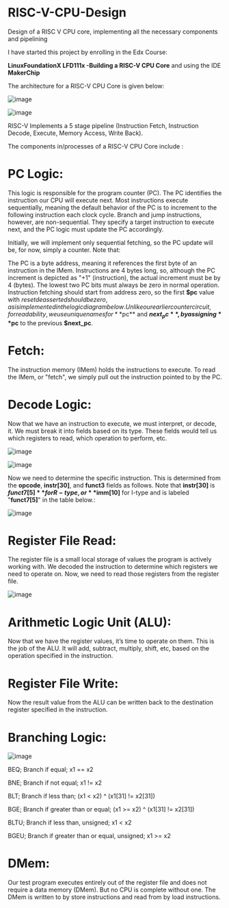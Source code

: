 # RISC-V-CPU-Design
Design of a RISC V CPU core, implementing all the necessary components and pipelining

I have started this project by enrolling in the Edx Course:

**LinuxFoundationX LFD111x -Building a RISC-V CPU Core**
and using the IDE **MakerChip**

The architecture for a RISC-V CPU Core is given below: 


![image](https://github.com/user-attachments/assets/1148e09d-a298-44b4-8dd3-bf0938db1d74)


![image](https://github.com/user-attachments/assets/b700d5be-2947-44e0-b340-f9e5ea1de093)

RISC-V Implements a 5 stage pipeline (Instruction Fetch, Instruction Decode, Execute, Memory Access, Write Back).

The components in/processes of a RISC-V CPU Core include : 

# PC Logic:

This logic is responsible for the program counter (PC). The PC identifies the instruction our CPU will execute next. Most instructions execute sequentially, meaning the default behavior of the PC is to increment to the following instruction each clock cycle. Branch and jump instructions, however, are non-sequential. They specify a target instruction to execute next, and the PC logic must update the PC accordingly.

Initially, we will implement only sequential fetching, so the PC update will be, for now, simply a counter. Note that:

The PC is a byte address, meaning it references the first byte of an instruction in the IMem. Instructions are 4 bytes long, so, although the PC increment is depicted as "+1" (instruction), the actual increment must be by 4 (bytes). The lowest two PC bits must always be zero in normal operation.
Instruction fetching should start from address zero, so the first **$pc** value with $reset deasserted should be zero, as is implemented in the logic diagram below.
Unlike our earlier counter circuit, for readability, we use unique names for **$pc** and **$next_pc**, by assigning **$pc** to the previous **$next_pc**.
 

# Fetch: 

The instruction memory (IMem) holds the instructions to execute. To read the IMem, or "fetch", we simply pull out the instruction pointed to by the PC.

# Decode Logic: 

Now that we have an instruction to execute, we must interpret, or decode, it. We must break it into fields based on its type. These fields would tell us which registers to read, which operation to perform, etc.

![image](https://github.com/user-attachments/assets/a43ad678-0ebb-42f2-8721-564b1e95f25e)

![image](https://github.com/user-attachments/assets/bfda98b0-d586-4352-a7dc-f9096fa9ccb3)

Now we need to determine the specific instruction. This is determined from the **opcode**, **instr[30]**, and **funct3** fields as follows. Note that **instr[30]** is **$funct7[5]** for R-type, or **$imm[10]** for I-type and is labeled "**funct7[5]**" in the table below.:

![image](https://github.com/user-attachments/assets/ebb41c53-c801-4127-83fa-9bc09fea742f)



# Register File Read: 

The register file is a small local storage of values the program is actively working with. We decoded the instruction to determine which registers we need to operate on. Now, we need to read those registers from the register file.

![image](https://github.com/user-attachments/assets/c3a88849-c4ff-4733-9aa9-9b1b66c88c12)


# Arithmetic Logic Unit (ALU): 

Now that we have the register values, it’s time to operate on them. This is the job of the ALU. It will add, subtract, multiply, shift, etc, based on the operation specified in the instruction.

# Register File Write: 

Now the result value from the ALU can be written back to the destination register specified in the instruction.

# Branching Logic: 

![image](https://github.com/user-attachments/assets/d09dd864-f6dc-476e-8726-a184850094b2)

BEQ; Branch if equal;	x1 == x2

BNE;	Branch if not equal;	x1 != x2

BLT;	Branch if less than;	(x1 < x2) ^ (x1[31] != x2[31])

BGE;	Branch if greater than or equal;	(x1 >= x2) ^ (x1[31] != x2[31])

BLTU;	Branch if less than, unsigned;	x1 < x2

BGEU;	Branch if greater than or equal, unsigned;	x1 >= x2



# DMem: 

Our test program executes entirely out of the register file and does not require a data memory (DMem). But no CPU is complete without one. The DMem is written to by store instructions and read from by load instructions.
